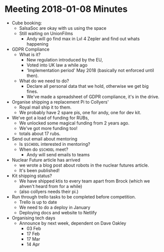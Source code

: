 # Meeting 2018-01-08 Minutes

- Cube booking:
    - SalsaSoc are okay with us using the space
    - Still waiting on UnionFilms
        - Andy will go find max in Lvl 4 Zepler and find out whats happening
- GDPR Compliance
    - What is it?
        - New regulation introduced by the EU,
        - Voted into UK law a while ago
        - 'Implementation period' May 2018 (basically not enforced until then).
    - What do we need to do?
        - Declare all personal data that we hold, otherwise we get big fines.
        - We've made a spreadsheet of GDPR compliance, it's in the drive.
- Organise shipping a replacement Pi to Collyers'
    - Royal mail ship it to them.
    - We probably have 2 spare pis, one for andy, one for dev kit.
- We've got a load of funding for RUBs,
    - We unlocked some magical funding from 2 years ago.
    - We've got more funding too!
    - totals about 17 rubs.
- Send out email about mentoring
    - Is `$SCHOOL` interested in mentoring?
    - When do `$SCHOOL` meet?
        - Andy will send emails to teams
- Nuclear Future article has arrived
    - we wrote a blog post about robots in the nuclear futures article.
    - It's been published!
- Kit shipping status?
    - We have shipped ktis to every team apart from Brock  (which we ahven't heard from for a while)
    - (also collyers needs their pi.)
- Run through trello tasks to be completed before competition.
    - Trello is up to date
    - We need to do a deploy in January
    - Deploying docs and website to Netlify
- Organising tech days
    - Announce by next week, dependent on Dave Oakley
        - 03 Feb
        - 17 Feb
        - 17 Mar
        - 14 Apr

